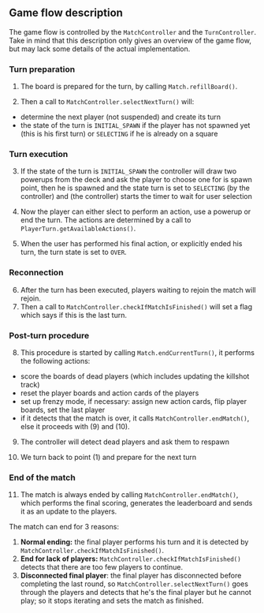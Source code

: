 ## Game flow description
The game flow is controlled by the `MatchController` and the `TurnController`.
Take in mind that this description only gives an overview of the game flow,
but may lack some details of the actual implementation.

### Turn preparation
1. The board is prepared for the turn, by calling `Match.refillBoard()`.

2. Then a call to `MatchController.selectNextTurn()` will:
 - determine the next player (not suspended) and create its turn
 - the state of the turn is `INITIAL_SPAWN` if the player has not spawned
 yet (this is his first turn) or `SELECTING` if he is already on a square

### Turn execution

3. If the state of the turn is `INITIAL_SPAWN` the controller will draw two
powerups from the deck and ask the player to choose one for is spawn point, then
he is spawned and the state turn is set to `SELECTING` (by the controller)
and (the controller) starts the timer to wait for user selection

4. Now the player can either slect to perform an action, use a powerup or
end the turn. The actions are determined by a call to
`PlayerTurn.getAvailableActions()`.

5. When the user has performed his final action, or explicitly ended his turn,
the turn state is set to `OVER`.

### Reconnection
6. After the turn has been executed, players waiting to rejoin the match
will rejoin.
7. Then a call to `MatchController.checkIfMatchIsFinished()` will set a flag
which says if this is the last turn.

### Post-turn procedure

8. This procedure is started by calling `Match.endCurrentTurn()`, it performs
the following actions:
 - score the boards of dead players (which includes updating the killshot track)
 - reset the player boards and action cards of the players
 - set up frenzy mode, if necessary: assign new action cards, flip
 player boards, set the last player
 - if it detects that the match is over, it calls `MatchController.endMatch()`,
 else it proceeds with (9) and (10).

9. The controller will detect dead players and ask them to respawn

10. We turn back to point (1) and prepare for the next turn

### End of the match

11. The match is always ended by calling `MatchController.endMatch()`, which
performs the final scoring, generates the leaderboard and sends it as an update
to the players.

The match can end for 3 reasons:

1. **Normal ending:** the final player performs his turn and it is detected
by `MatchController.checkIfMatchIsFinished()`.
2. **End for lack of players:** `MatchController.checkIfMatchIsFinished()`
detects that there are too few players to continue.
3. **Disconnected final player**: the final player has disconnected before
completing the last round, so `MatchController.selectNextTurn()` goes through
the players and detects that he's the final player but he cannot play;
so it stops iterating and sets the match as finished.
